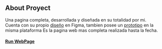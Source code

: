 ## About Proyect 

Una pagina completa, desarrollada y diseñada en su totalidad por mi. 
Cuenta con su propio [diseño](https://www.figma.com/file/yQHcuWqltgfcaUI9d5T7bG/Gragilent?node-id=0%3A1) en Figma, tambien posee un [prototipo](https://www.figma.com/proto/yQHcuWqltgfcaUI9d5T7bG/Gragilent?page-id=0%3A1&node-id=2%3A2&starting-point-node-id=2%3A2) en la misma plataforma
Es la pagina web mas completa realizada hasta la fecha.

#### [Run WebPage](https://julianpariss.github.io/WebPages/WebGragilent)
